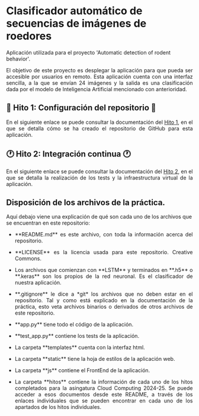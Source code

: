 # Clasificador automático de secuencias de imágenes de roedores

Aplicación utilizada para el proyecto 'Automatic detection of rodent behavior'.

<p align="justify">El objetivo de este proyecto es desplegar la aplicación para que pueda ser accesible por usuarios en remoto. Esta aplicación cuenta con una interfaz sencilla, a la que se envían 24 imágenes y la salida es una clasificación dada por el modelo de Inteligencia Artificial mencionado con anterioridad.</p>

## 🔧 Hito 1: Configuración del repositorio 🔧

<p align="justify">En el siguiente enlace se puede consultar la documentación del <a href="https://github.com/Angburmun/image-sequence-classifier/blob/main/hitos/hito1.md">Hito 1</a>, en el que se detalla cómo se ha creado el repositorio de GitHub para esta aplicación.</p>

## 🕐 Hito 2: Integración continua 🕐

<p align="justify">En el siguiente enlace se puede consultar la documentación del <a href="https://github.com/Angburmun/image-sequence-classifier/blob/main/hitos/hito2.md">Hito 2</a>, en el que se detalla la realización de los tests y la infraestructura virtual de la aplicación.</p>

## Disposición de los archivos de la práctica.

  Aquí debajo viene una explicación de qué son cada uno de los archivos que se encuentran en este repositorio:
   - <p align="justify">**README.md** es este archivo, con toda la información acerca del repositorio.</p>
   - <p align="justify">**LICENSE** es la licencia usada para este repositorio. Creative Commons.</p>
   - <p align="justify">Los archivos que comienzan con **LSTM** y terminados en **.h5** o **.keras** son los propios de la red neuronal. Es el clasificador de nuestra aplicación.</p>
   - <p align="justify">**.gitignore** le dice a *git* los archivos que no deben estar en el repositorio. Tal y como está explicado en la documentación de la práctica, esto veta archivos binarios o derivados de otros archivos de este repositorio.</p>
   - <p align="justify">**app.py** tiene todo el código de la aplicación.</p>
   - <p align="justify">**test_app.py** contiene los tests de la aplicación.</p>
   - <p align="justify">La carpeta **templates** cuenta con la interfaz html.</p>
   - <p align="justify">La carpeta **static** tiene la hoja de estilos de la aplicación web.</p>
   - <p align="justify">La carpeta **js** contiene el FrontEnd de la aplicación.</p>
   - <p align="justify">La carpeta **hitos** contiene la información de cada uno de los hitos completados para la asingatura Cloud Computing 2024-25. Se puede acceder a esos documentos desde este README, a través de los enlaces individuales que se pueden encontrar en cada uno de los apartados de los hitos individuales.</p>
